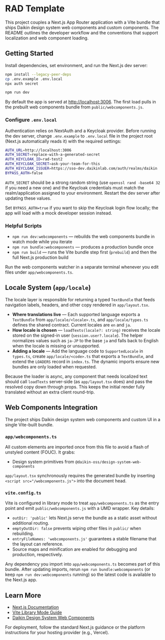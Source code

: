 # RAD Template

This project couples a Next.js App Router application with a Vite bundle that ships Daikin design system web components and custom components. The README outlines the developer workflow and the conventions that support localization and web component loading.

## Getting Started

Install dependencies, set environment, and run the Next.js dev server:

```bash
npm install --legacy-peer-deps
cp .env.example .env.local
npx auth secret

npm run dev
```

By default the app is served at [http://localhost:3006](http://localhost:3006). The first load pulls in the prebuilt web components bundle from `public/webcomponents.js`.

### Configure `.env.local`

Authentication relies on NextAuth and a Keycloak provider. Before running the dev server, change `.env.example` to `.env.local` file in the project root (Next.js automatically reads it) with the required settings:

```bash
AUTH_URL=http://localhost:3006
AUTH_SECRET=replace-with-a-generated-secret
AUTH_KEYCLOAK_ID=rad-test2
AUTH_KEYCLOAK_SECRET=ask-your-team-for-this
AUTH_KEYCLOAK_ISSUER=https://sso-dev.daikinlab.com/auth/realms/daikin
BYPASS_AUTH=false
```

`AUTH_SECRET` should be a strong random string (use `openssl rand -base64 32` if you need a new one) and the Keycloak credentials must match the realm/application assigned to your environment. Restart the dev server after updating these values.

Set `BYPASS_AUTH=true` if you want to skip the Keycloak login flow locally; the app will load with a mock developer session instead.

### Helpful Scripts

- `npm run dev:webcomponents` — rebuilds the web components bundle in watch mode while you iterate
- `npm run bundle:webcomponents` — produces a production bundle once
- `npm run build` — runs the Vite bundle step first (`prebuild`) and then the full Next.js production build

Run the web components watcher in a separate terminal whenever you edit files under `app/webcomponents.ts`.

## Locale System (`app/locale`)

The locale layer is responsible for returning a typed `TextBundle` that feeds navigation labels, headers, and other copy rendered in `app/layout.tsx`.

- **Where translations live** — Each supported language exports a `TextBundle` from `app/locale/<locale>.ts`, and `app/locale/types.ts` defines the shared contract. Current locales are `en` and `ja`.
- **How locale is chosen** — `loadTexts(locale?: string)` receives the locale stored on the signed-in user (`session.user?.locale`). The helper normalizes values such as `ja-JP` to the base `ja` and falls back to English when the locale is missing or unsupported.
- **Adding a locale** — Add the language code to `SupportedLocale` in `types.ts`, create `app/locale/<code>.ts` that exports a `TextBundle`, and extend the `LOADERS` record in `index.ts`. The dynamic imports ensure new bundles are only loaded when requested.

Because the loader is async, any component that needs localized text should call `loadTexts` server-side (as `app/layout.tsx` does) and pass the resolved copy down through props. This keeps the initial render fully translated without an extra client round-trip.

## Web Components Integration

The project ships Daikin design system web components and custom UI in a single Vite-built bundle.

### `app/webcomponents.ts`

All custom elements are imported once from this file to avoid a flash of unstyled content (FOUC). It grabs:

- Design system primitives from `@daikin-oss/design-system-web-components`

`app/layout.tsx` synchronously requires the generated bundle by inserting `<script src="/webcomponents.js">` into the document head.

### `vite.config.ts`

Vite is configured in library mode to treat `app/webcomponents.ts` as the entry point and emit `public/webcomponents.js` with a UMD wrapper. Key details:

- `outDir: 'public'` lets Next.js serve the bundle as a static asset without additional routing.
- `emptyOutDir: false` prevents wiping other files in `public/` when rebuilding.
- `entryFileNames: 'webcomponents.js'` guarantees a stable filename that the layout can reference.
- Source maps and minification are enabled for debugging and production, respectively.

Any dependency you import into `app/webcomponents.ts` becomes part of this bundle. After updating imports, rerun `npm run bundle:webcomponents` (or keep `npm run dev:webcomponents` running) so the latest code is available to the Next.js app.

## Learn More

- [Next.js Documentation](https://nextjs.org/docs)
- [Vite Library Mode Guide](https://vitejs.dev/guide/build.html#library-mode)
- [Daikin Design System Web Components](https://www.npmjs.com/package/@daikin-oss/design-system-web-components)

For deployment, follow the standard Next.js guidance or the platform instructions for your hosting provider (e.g., Vercel).
